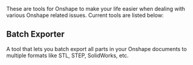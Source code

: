 These are tools for Onshape to make your life easier when dealing with various Onshape related issues. Current tools are listed below:

## Batch Exporter

A tool that lets you batch export all parts in your Onshape documents to multiple formats like STL, STEP, SolidWorks, etc.

